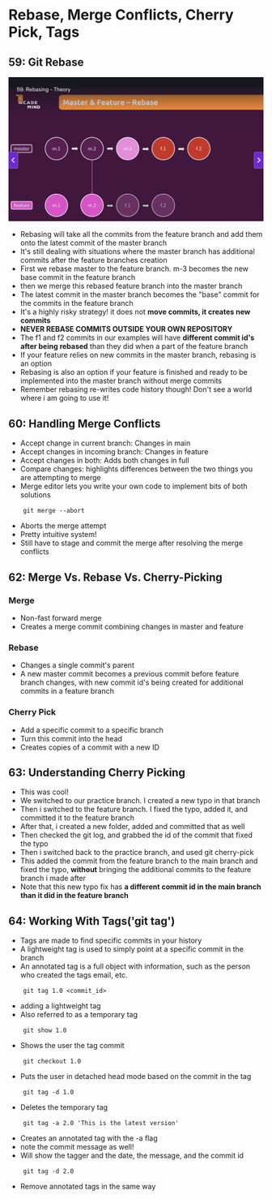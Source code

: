 # Rebase, Merge Conflicts, Cherry Pick, Tags

## 59: Git Rebase

![git rebase](./images/Screenshot%202025-01-31%20at%2018-12-21%20Course%20Git%20&%20GitHub%20-%20The%20Practical%20Guide%20Udemy.png)

- Rebasing will take all the commits from the feature branch and add them onto the latest commit of the master branch
- It's still dealing with situations where the master branch has additional commits after the feature branches creation
- First we rebase master to the feature branch. m-3 becomes the new base commit in the feature branch
- then we merge this rebased feature branch into the master branch
- The latest commit in the master branch becomes the "base" commit for the commits in the feature branch
- It's a highly risky strategy! it does not **move commits, it creates new commits**
- **NEVER REBASE COMMITS OUTSIDE YOUR OWN REPOSITORY**
- The f1 and f2 commits in our examples will have **different commit id's after being rebased** than they did when a part of the feature branch
- If your feature relies on new commits in the master branch, rebasing is an option
- Rebasing is also an option if your feature is finished and ready to be implemented into the master branch without merge commits
- Remember rebasing re-writes code history though! Don't see a world where i am going to use it!

## 60: Handling Merge Conflicts

- Accept change in current branch: Changes in main
- Accept changes in incoming branch: Changes in feature
- Accept changes in both: Adds both changes in full
- Compare changes: highlights differences between the two things you are attempting to merge
- Merge editor lets you write your own code to implement bits of both solutions

```git
    git merge --abort
```

- Aborts the merge attempt
- Pretty intuitive system!
- Still have to stage and commit the merge after resolving the merge conflicts

## 62: Merge Vs. Rebase Vs. Cherry-Picking

### Merge

- Non-fast forward merge
- Creates a merge commit combining changes in master and feature

### Rebase

- Changes a single commit's parent
- A new master commit becomes a previous commit before feature branch changes, with new commit id's being created for additional commits in a feature branch

### Cherry Pick

- Add a specific commit to a specific branch 
- Turn this commit into the head
- Creates copies of a commit with a new ID

## 63: Understanding Cherry Picking

- This was cool!
- We switched to our practice branch. I created a new typo in that branch
- Then i switched to the feature branch. I fixed the typo, added it, and committed it to the feature branch
- After that, i created a new folder, added and committed that as well
- Then checked the git log, and grabbed the id of the commit that fixed the typo
- Then i switched back to the practice branch, and used git cherry-pick <commit-id>
- This added the commit from the feature branch to the main branch and fixed the typo, **without** bringing the additional commits to the feature branch i made after
- Note that this new typo fix has **a different commit id in the main branch than it did in the feature branch**

## 64: Working With Tags('git tag')

- Tags are made to find specific commits in your history
- A lightweight tag is used to simply point at a specific commit in the branch
- An annotated tag is a full object with information, such as the person who created the tags email, etc.

```git
    git tag 1.0 <commit_id>
```

- adding a lightweight tag
- Also referred to as a temporary tag

```git
    git show 1.0
```

- Shows the user the tag commit

```git
    git checkout 1.0
```

- Puts the user in detached head mode based on the commit in the tag

```git
    git tag -d 1.0
```

- Deletes the temporary tag

```git
    git tag -a 2.0 'This is the latest version'
```

- Creates an annotated tag with the -a flag
- note the commit message as well!
- Will show the tagger and the date, the message, and the commit id

```git
    git tag -d 2.0
```

- Remove annotated tags in the same way


